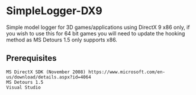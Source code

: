 # SimpleLogger-DX9
Simple model logger for 3D games/applications using DirectX 9 x86 only, if you wish to use this for 64 bit games you will need to update the hooking method as MS Detours 1.5 only supports x86.

## Prerequisites
```
MS DirectX SDK (November 2008) https://www.microsoft.com/en-us/download/details.aspx?id=4064
MS Detours 1.5
Visual Studio
```
